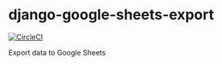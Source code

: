 # django-google-sheets-export

[![CircleCI](https://circleci.com/gh/zkan/django-google-sheets-export.svg?style=svg&circle-token=483ab39f01af6e0a4ad10b38beb0d6a11c5f6d6e)](https://circleci.com/gh/zkan/django-google-sheets-export)

Export data to Google Sheets
